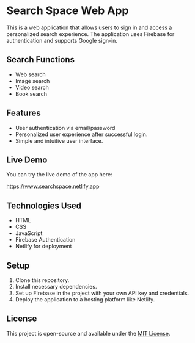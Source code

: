 # Search Space Web App

This is a web application that allows users to sign in and access a personalized search experience. The application uses Firebase for authentication and supports Google sign-in.

## Search Functions 
- Web search
- Image search
- Video search
- Book search

## Features
- User authentication via email/password
- Personalized user experience after successful login.
- Simple and intuitive user interface.

## Live Demo

You can try the live demo of the app here:

https://www.searchspace.netlify.app

## Technologies Used

- HTML
- CSS
- JavaScript
- Firebase Authentication
- Netlify for deployment

## Setup

1. Clone this repository.
2. Install necessary dependencies.
3. Set up Firebase in the project with your own API key and credentials.
4. Deploy the application to a hosting platform like Netlify.

## License

This project is open-source and available under the [MIT License](LICENSE).
